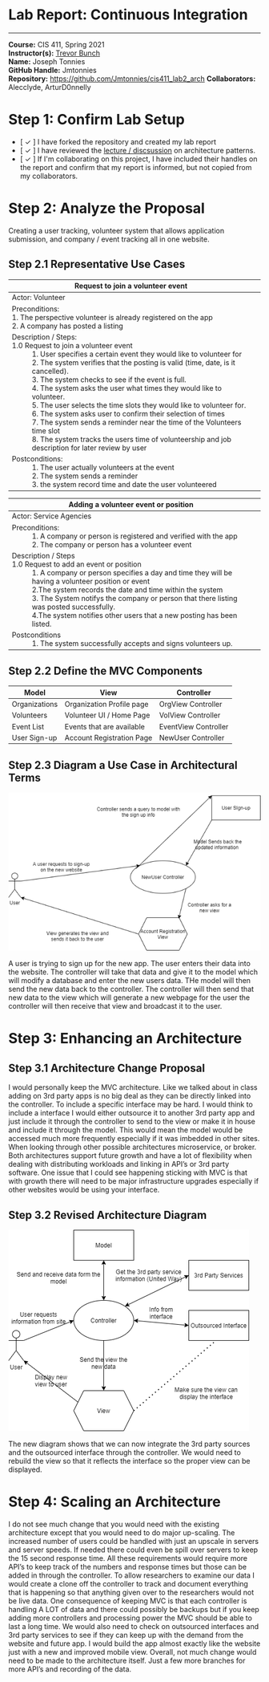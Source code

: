 # Lab Report: Continuous Integration
___
**Course:** CIS 411, Spring 2021  
**Instructor(s):** [Trevor Bunch](https://github.com/trevordbunch)  
**Name:** Joseph Tonnies  
**GitHub Handle:** Jmtonnies  
**Repository:**  https://github.com/Jmtonnies/cis411_lab2_arch
**Collaborators:** Alecclyde, ArturD0nnelly

# Step 1: Confirm Lab Setup
- [ ✓ ] I have forked the repository and created my lab report
- [ ✓ ] I have reviewed the [lecture / discsussion](../assets/04p1_SolutionArchitectures.pdf) on architecture patterns.
- [ ✓ ] If I'm collaborating on this project, I have included their handles on the report and confirm that my report is informed, but not copied from my collaborators.

# Step 2: Analyze the Proposal
Creating a user tracking, volunteer system that allows application submission, and company / event tracking all in one website.

## Step 2.1 Representative Use Cases  

| Request to join a volunteer event | |
|---|---|
| Actor: Volunteer | |
| Preconditions:<br>1. The perspective volunteer is already registered on the app <br>2. A company has posted a listing| |
| Description / Steps:<br>1.0 Request to join a volunteer event<br><dd>1. User specifies a certain event they would like to volunteer for<br><dd>2. The system verifies that the posting is valid (time, date, is it cancelled).<br><dd>3. The system checks to see if the event is full.<br><dd>4. The system asks the user what times they would like to volunteer.<br><dd>5. The user selects the time slots they would like to volunteer for.<br><dd>6. The system asks user to confirm their selection of times<br><dd>7. The system sends a reminder near the time of the Volunteers time slot<br><dd>8. The system tracks the users time of volunteership and job description for later review by user | |
| Postconditions:<br><dd>1. The user actually volunteers at the event<br><dd>2. The system sends a reminder<br><dd>3. the system record time and date the user volunteered | |

| Adding a volunteer event or position | |
|---|---|
| Actor: Service Agencies | |
| Preconditions:<br><dd>1. A company or person is registered and verified with the app<br><dd>2. The company or person has a volunteer event | |
| Description / Steps<br>1.0 Request to add an event or position <br><dd>1. A company or person specifies a day and time they will be having a volunteer position or event<br><dd>2.The system records the date and time within the system<br><dd>3. The System notifys the company or person that there listing was posted successfully.<br><dd>4.The system notifies other users that a new posting has been listed. | |
| Postconditions <br><dd>1. The system successfully accepts and signs volunteers up.| |

## Step 2.2 Define the MVC Components

| Model | View | Controller |
|---|---|---|
| Organizations | Organization Profile page | OrgView Controller |
| Volunteers | Volunteer UI / Home Page | VolView Controller |
| Event List | Events that are available  | EventView Controller |
| User Sign-up | Account Registration Page | NewUser Controller |

## Step 2.3 Diagram a Use Case in Architectural Terms

![Architectural Terms Dia](../assets/1stusecase.png)

A user is trying to sign up for the new app. The user enters their data into the website. The controller will take that data and give it to the model which will modify a database and enter the new users data. THe model will then send the new data back to the controller. The controller will then send that new data to the view which will generate a new webpage for the user the controller will then receive  that view and broadcast it to the user.  

# Step 3: Enhancing an Architecture

## Step 3.1 Architecture Change Proposal
I would personally keep the MVC architecture. Like we talked about in class adding on 3rd party apps is no big deal as they can be directly linked into the controller. To include a specific interface may be hard. I would think to include a interface I would either outsource it to another 3rd party app and just include it through the controller to send to the view or make it in house and include it through the model. This would mean the model would be accessed much more frequently especially if it was imbedded in other sites. When looking through other possible architectures microservice, or broker. Both architectures support future growth and have a lot of flexibility when dealing with distributing workloads and linking in API’s or 3rd party software. One issue that I could see happening sticking with MVC is that with growth there will need to be major infrastructure upgrades especially if other websites would be using your interface.

## Step 3.2 Revised Architecture Diagram
![Revised Arch](../assets/2nduse.png)

The new diagram shows that we can now integrate the 3rd party sources and the outsourced interface through the controller. We would need to rebuild the view so that it reflects the interface so the proper view can be displayed.
# Step 4: Scaling an Architecture
I do not see much change that you would need with the existing architecture except that you would need to do major up-scaling. The increased number of users could be handled with just an upscale in servers and server speeds. If needed there could even be spill over servers to keep the 15 second response time. All these requirements would require more API’s to keep track of the numbers and response times but those can be added in through the controller. To allow researchers to examine our data I would create a clone off the controller to track and document everything that is happening so that anything given over to the researchers would not be live data. One consequence of keeping MVC is that each controller is handling A LOT of data and there could possibly be backups but if you keep adding more controllers and processing power the MVC should be able to last a long time. We would also need to check on outsourced interfaces and 3rd party services to see if they can keep up with the demand from the website and future app. I would build the app almost exactly like the website just with a new and improved mobile view. 
Overall, not much change would need to be made to the architecture itself. Just a few more branches for more API’s and recording of the data. 

